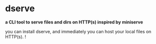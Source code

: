 # dserve

**a CLI tool to serve files and dirs on HTTP(s) inspired by miniserve**

you can install dserve, and immediately you can host your local files on
HTTP(s). !
